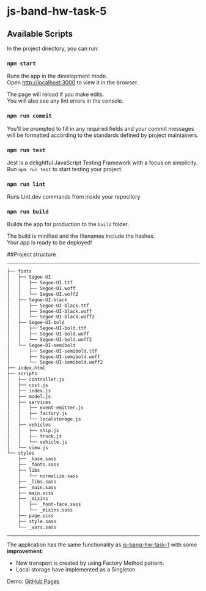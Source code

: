 # js-band-hw-task-5

## Available Scripts

In the project directory, you can run:

### `npm start`

Runs the app in the development mode.<br> Open
[http://localhost:3000](http://localhost:3000) to view it in the browser.

The page will reload if you make edits.<br> You will also see any lint errors in
the console.

### `npm run commit`

You'll be prompted to fill in any required fields and your commit messages will
be formatted according to the standards defined by project maintainers.

### `npm run test`

Jest is a delightful JavaScript Testing Framework with a focus on simplicity.
Run `npm run test` to start testing your project.

### `npm run lint`

Runs Lint.dev commands from inside your repository

### `npm run build`

Builds the app for production to the `build` folder.<br>

The build is minified and the filenames include the hashes.<br> Your app is
ready to be deployed!

##Project structure

---

```bash
├── fonts
│   ├── Segoe-UI
│   │   ├── Segoe-UI.ttf
│   │   ├── Segoe-UI.woff
│   │   └── Segoe-UI.woff2
│   ├── Segoe-UI-black
│   │   ├── Segoe-UI-black.ttf
│   │   ├── Segoe-UI-black.woff
│   │   └── Segoe-UI-black.woff2
│   ├── Segoe-UI-bold
│   │   ├── Segoe-UI-bold.ttf
│   │   ├── Segoe-UI-bold.woff
│   │   └── Segoe-UI-bold.woff2
│   └── Segoe-UI-semibold
│       ├── Segoe-UI-semibold.ttf
│       ├── Segoe-UI-semibold.woff
│       └── Segoe-UI-semibold.woff2
├── index.html
├── scripts
│   ├── controller.js
│   ├── cost.js
│   ├── index.js
│   ├── model.js
│   ├── services
│   │   ├── event-emitter.js
│   │   ├── factory.js
│   │   └── localstorage.js
│   ├── vehicles
│   │   ├── ship.js
│   │   ├── truck.js
│   │   └── vehicle.js
│   └── view.js
└── styles
    ├── _base.sass
    ├── _fonts.sass
    ├── libs
    │   └── normalize.sass
    ├── _libs.sass
    ├── _main.sass
    ├── main.scss
    ├── _mixins
    │   ├── _font-face.sass
    │   └── _mixins.sass
    ├── page.scss
    ├── style.sass
    └── _vars.sass
```

---

The application has the same functionality as
[js-bang-hw-task-1](https://github.com/murarova/js-band-hw-task-1) with some
**improvement**:

- New transport is created by using Factory Method pattern.
- Local storage have implemented as a Singleton.

Demo: [GitHub Pages](https://murarova.github.io/js-band-hw-task-3/build/)

